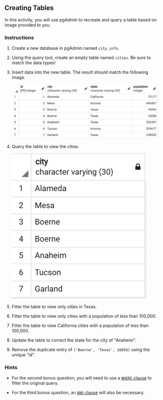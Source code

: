 ## Creating Tables

In this activity, you will use pgAdmin to recreate and query a table based on image provided to you.

### Instructions

1. Create a new database in pgAdmin named `city_info`.

2. Using the query tool, create an empty table named `cities`. Be sure to match the data types!

3. Insert data into the new table. The result should match the following image.

    ![cities_table.png](Images/cities_table.png)

4. Query the table to view the cities.

    ![cities_only.png](Images/cities_only.png)

5. Filter the table to view only cities in Texas.

6. Filter the table to view only cities with a population of less than 100,000.

7. Filter the table to view California cities with a population of less than 100,000.

8. Update the table to correct the state for the city of "Anaheim".  

9. Remove the duplicate entry of `('Boerne', 'Texas', 16056)` using the unique "id". 

### Hints

* For the second bonus question, you will need to use a [`WHERE` clause](https://www.tutorialspoint.com/sql/sql-where-clause.htm) to filter the original query.

* For the third bonus question, an [`AND` clause](https://www.tutorialspoint.com/sql/sql-and-or-clauses.htm) will also be necessary.
